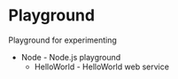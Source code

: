 # Playground
Playground for experimenting

* Node - Node.js playground
  * HelloWorld - HelloWorld web service
